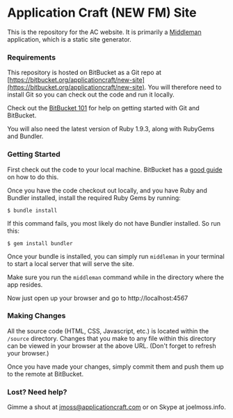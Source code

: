 Application Craft (NEW FM) Site
============================

This is the repository for the AC website. It is primarily a [Middleman](http://middlemanapp.com/) application, which is a static site generator.


### Requirements ###

This repository is hosted on BitBucket as a Git repo at [https://bitbucket.org/applicationcraft/new-site](https://bitbucket.org/applicationcraft/new-site). You will therefore need to install Git so you can check out the code and run it locally.

Check out the [BitBucket 101](https://confluence.atlassian.com/display/BITBUCKET/Bitbucket+101) for help on getting started with Git and BitBucket.

You will also need the latest version of Ruby 1.9.3, along with RubyGems and Bundler.


### Getting Started ###

First check out the code to your local machine. BitBucket has a [good guide](https://confluence.atlassian.com/display/BITBUCKET/Clone+Your+Git+Repo+and+Add+Source+Files) on how to do this.

Once you have the code checkout out locally, and you have Ruby and Bundler installed, install the required Ruby Gems by running:

    $ bundle install

If this command fails, you most likely do not have Bundler installed. So run this:

    $ gem install bundler

Once your bundle is installed, you can simply run `middleman` in your terminal to start a local server that will serve the site.

Make sure you run the `middleman` command while in the directory where the app resides.

Now just open up your browser and go to http://localhost:4567


### Making Changes ###

All the source code (HTML, CSS, Javascript, etc.) is located within the `/source` directory. Changes that you make to any file within this directory can be viewed in your browser at the above URL. (Don't forget to refresh your browser.)

Once you have made your changes, simply commit them and push them up to the remote at BitBucket.


### Lost? Need help? ###

Gimme a shout at jmoss@applicationcraft.com or on Skype at joelmoss.info.